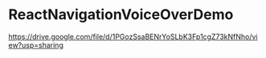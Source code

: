 # ReactNavigationVoiceOverDemo

https://drive.google.com/file/d/1PGozSsaBENrYoSLbK3Fp1cgZ73kNfNho/view?usp=sharing